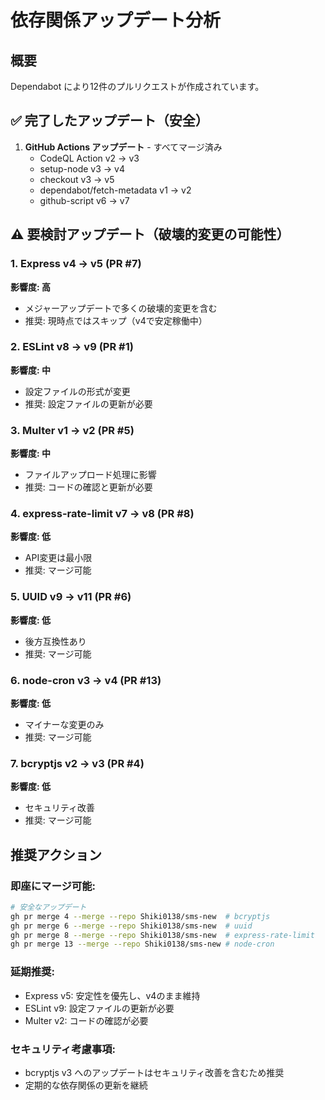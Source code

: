 # 依存関係アップデート分析

## 概要
Dependabot により12件のプルリクエストが作成されています。

## ✅ 完了したアップデート（安全）

1. **GitHub Actions アップデート** - すべてマージ済み
   - CodeQL Action v2 → v3
   - setup-node v3 → v4
   - checkout v3 → v5
   - dependabot/fetch-metadata v1 → v2
   - github-script v6 → v7

## ⚠️ 要検討アップデート（破壊的変更の可能性）

### 1. Express v4 → v5 (PR #7)
**影響度: 高**
- メジャーアップデートで多くの破壊的変更を含む
- 推奨: 現時点ではスキップ（v4で安定稼働中）

### 2. ESLint v8 → v9 (PR #1)
**影響度: 中**
- 設定ファイルの形式が変更
- 推奨: 設定ファイルの更新が必要

### 3. Multer v1 → v2 (PR #5)
**影響度: 中**
- ファイルアップロード処理に影響
- 推奨: コードの確認と更新が必要

### 4. express-rate-limit v7 → v8 (PR #8)
**影響度: 低**
- API変更は最小限
- 推奨: マージ可能

### 5. UUID v9 → v11 (PR #6)
**影響度: 低**
- 後方互換性あり
- 推奨: マージ可能

### 6. node-cron v3 → v4 (PR #13)
**影響度: 低**
- マイナーな変更のみ
- 推奨: マージ可能

### 7. bcryptjs v2 → v3 (PR #4)
**影響度: 低**
- セキュリティ改善
- 推奨: マージ可能

## 推奨アクション

### 即座にマージ可能:
```bash
# 安全なアップデート
gh pr merge 4 --merge --repo Shiki0138/sms-new  # bcryptjs
gh pr merge 6 --merge --repo Shiki0138/sms-new  # uuid
gh pr merge 8 --merge --repo Shiki0138/sms-new  # express-rate-limit
gh pr merge 13 --merge --repo Shiki0138/sms-new # node-cron
```

### 延期推奨:
- Express v5: 安定性を優先し、v4のまま維持
- ESLint v9: 設定ファイルの更新が必要
- Multer v2: コードの確認が必要

### セキュリティ考慮事項:
- bcryptjs v3 へのアップデートはセキュリティ改善を含むため推奨
- 定期的な依存関係の更新を継続